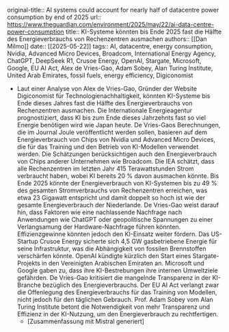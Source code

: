 original-title:: AI systems could account for nearly half of datacentre power consumption by end of 2025
url:: https://www.theguardian.com/environment/2025/may/22/ai-data-centre-power-consumption
title:: KI-Systeme könnten bis Ende 2025 fast die Hälfte des Energieverbrauchs von Rechenzentren ausmachen
authors:: [[Dan Milmo]]
date:: [[2025-05-22]]
tags:: AI, datacentre, energy consumption, Nvidia, Advanced Micro Devices, Broadcom, International Energy Agency, ChatGPT, DeepSeek R1, Crusoe Energy, OpenAI, Stargate, Microsoft, Google, EU AI Act, Alex de Vries-Gao, Adam Sobey, Alan Turing Institute, United Arab Emirates, fossil fuels, energy efficiency, Digiconomist

- Laut einer Analyse von Alex de Vries-Gao, Gründer der Website Digiconomist für Technologienachhaltigkeit, könnten KI-Systeme bis Ende dieses Jahres fast die Hälfte des Energieverbrauchs von Rechenzentren ausmachen. Die Internationale Energieagentur prognostiziert, dass KI bis zum Ende dieses Jahrzehnts fast so viel Energie benötigen wird wie Japan heute. De Vries-Gaos Berechnungen, die im Journal Joule veröffentlicht werden sollen, basieren auf dem Energieverbrauch von Chips von Nvidia und Advanced Micro Devices, die für das Training und den Betrieb von KI-Modellen verwendet werden. Die Schätzungen berücksichtigen auch den Energieverbrauch von Chips anderer Unternehmen wie Broadcom. Die IEA schätzt, dass alle Rechenzentren im letzten Jahr 415 Terawattstunden Strom verbraucht haben, wobei KI bereits 20 % davon ausmachen könnte. Bis Ende 2025 könnte der Energieverbrauch von KI-Systemen bis zu 49 % des gesamten Stromverbrauchs von Rechenzentren erreichen, was etwa 23 Gigawatt entspricht und damit doppelt so hoch ist wie der gesamte Energieverbrauch der Niederlande. De Vries-Gao weist darauf hin, dass Faktoren wie eine nachlassende Nachfrage nach Anwendungen wie ChatGPT oder geopolitische Spannungen zu einer Verlangsamung der Hardware-Nachfrage führen könnten. Effizienzgewinne könnten jedoch den KI-Einsatz weiter fördern. Das US-Startup Crusoe Energy sicherte sich 4,5 GW gasbetriebene Energie für seine Infrastruktur, was die Abhängigkeit von fossilen Brennstoffen verschärfen könnte. OpenAI kündigte kürzlich den Start eines Stargate-Projekts in den Vereinigten Arabischen Emiraten an. Microsoft und Google gaben zu, dass ihre KI-Bestrebungen ihre internen Umweltziele gefährden. De Vries-Gao kritisiert die mangelnde Transparenz in der KI-Branche bezüglich des Energieverbrauchs. Der EU AI Act verlangt zwar die Offenlegung des Energieverbrauchs für das Training von Modellen, nicht jedoch für den täglichen Gebrauch. Prof. Adam Sobey vom Alan Turing Institute betont die Notwendigkeit von mehr Transparenz und Effizienz in der KI-Nutzung, um den Energieverbrauch zu rechtfertigen.
  - [Zusammenfassung mit Mistral generiert]
